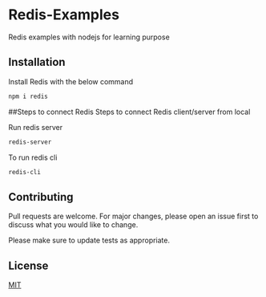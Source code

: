 
# Redis-Examples
Redis examples with nodejs for learning purpose


## Installation
Install Redis with the below command

```bash
npm i redis
```


##Steps to connect Redis
Steps to connect Redis client/server from local

Run redis server


```bash
redis-server
```

To run redis cli

```bash
redis-cli
```

## Contributing

Pull requests are welcome. For major changes, please open an issue first
to discuss what you would like to change.

Please make sure to update tests as appropriate.

## License

[MIT](https://choosealicense.com/licenses/mit/)
